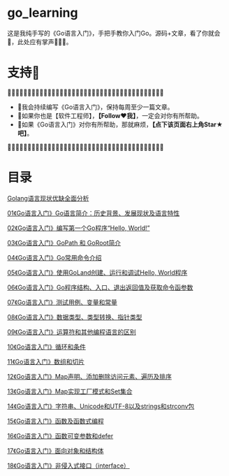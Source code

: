 # go_learning
这是我纯手写的《Go语言入门》，手把手教你入门Go。源码+文章，看了你就会🥴，此处应有掌声👏👏👏。

# 支持🤟
🤟🤟🤟🤟🤟🤟🤟🤟🤟🤟🤟🤟🤟🤟🤟🤟🤟🤟🤟🤟🤟🤟🤟🤟🤟🤟🤟🤟🤟🤟🤟🤟🤟🤟🤟🤟🤟🤟🤟
- 🎸我会持续编写《Go语言入门》，保持每周至少一篇文章。
- 🎸如果你也是【软件工程师】，**【Follow❤️我】**，一定会对你有所帮助。
- 🎸如果《Go语言入门》对你有所帮助，那就麻烦，**【点下该页面右上角Star★吧】**。

🤟🤟🤟🤟🤟🤟🤟🤟🤟🤟🤟🤟🤟🤟🤟🤟🤟🤟🤟🤟🤟🤟🤟🤟🤟🤟🤟🤟🤟🤟🤟🤟🤟🤟🤟🤟🤟🤟🤟

# 目录
[Golang语言现状优缺全面分析
](https://blog.csdn.net/oHaiKuoTianKong1682/article/details/107836785)

[01《Go语言入门》Go语言简介：历史背景、发展现状及语言特性
](https://blog.csdn.net/oHaiKuoTianKong1682/article/details/111932807)

[02《Go语言入门》编写第一个Go程序“Hello, World!”
](https://blog.csdn.net/oHaiKuoTianKong1682/article/details/111986564)

[03《Go语言入门》GoPath 和 GoRoot简介](https://blog.csdn.net/oHaiKuoTianKong1682/article/details/111991281)

[04《Go语言入门》Go常用命令介绍](https://blog.csdn.net/oHaiKuoTianKong1682/article/details/112190163)

[05《Go语言入门》使用GoLand创建、运行和调试Hello, World程序](https://blog.csdn.net/oHaiKuoTianKong1682/article/details/112221648)

[06《Go语言入门》Go程序结构、入口、退出返回值及获取命令函参数](https://blog.csdn.net/oHaiKuoTianKong1682/article/details/112236723)

[07《Go语言入门》测试用例、变量和常量](https://blog.csdn.net/oHaiKuoTianKong1682/article/details/112241800)

[08《Go语言入门》数据类型、类型转换、指针类型](https://blog.csdn.net/oHaiKuoTianKong1682/article/details/112385937)

[09《Go语言入门》运算符和其他编程语言的区别](https://blog.csdn.net/oHaiKuoTianKong1682/article/details/112473349)

[10《Go语言入门》循环和条件](https://blog.csdn.net/oHaiKuoTianKong1682/article/details/112516474)

[11《Go语言入门》数组和切片](https://blog.csdn.net/oHaiKuoTianKong1682/article/details/112794608)

[12《Go语言入门》Map声明、添加删除访问元素、遍历及排序](https://blog.csdn.net/oHaiKuoTianKong1682/article/details/112919456)

[13《Go语言入门》Map实现工厂模式和Set集合](https://blog.csdn.net/oHaiKuoTianKong1682/article/details/112975380)

[14《Go语言入门》字符串、Unicode和UTF-8以及strings和strconv包](https://blog.csdn.net/oHaiKuoTianKong1682/article/details/113098823)

[15《Go语言入门》函数及函数式编程](https://blog.csdn.net/oHaiKuoTianKong1682/article/details/113370674)

[16《Go语言入门》函数可变参数和defer](https://blog.csdn.net/oHaiKuoTianKong1682/article/details/114024422)

[17《Go语言入门》面向对象和结构体](https://blog.csdn.net/oHaiKuoTianKong1682/article/details/114064741)

[18《Go语言入门》非侵入式接口（interface）](https://blog.csdn.net/oHaiKuoTianKong1682/article/details/114124048)
